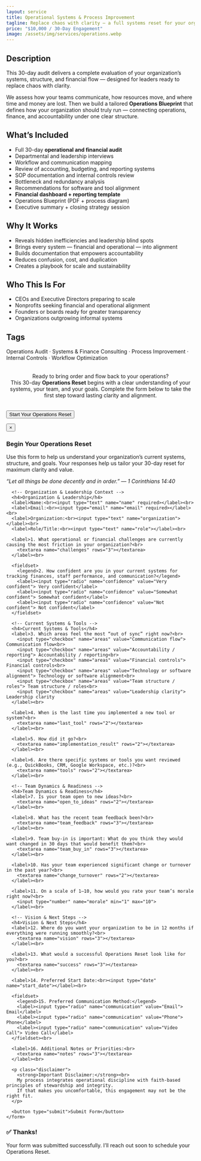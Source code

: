 ```yaml
---
layout: service
title: Operational Systems & Process Improvement
tagline: Replace chaos with clarity — a full systems reset for your organization.
price: "$10,000 / 30-Day Engagement"
image: /assets/img/services/operations.webp
---
```


## Description
This 30-day audit delivers a complete evaluation of your organization’s systems, structure, and financial flow — designed for leaders ready to replace chaos with clarity.

We assess how your teams communicate, how resources move, and where time and money are lost. Then we build a tailored **Operations Blueprint** that defines how your organization should truly run — connecting operations, finance, and accountability under one clear structure.

## What’s Included
- Full 30-day **operational and financial audit**  
- Departmental and leadership interviews  
- Workflow and communication mapping  
- Review of accounting, budgeting, and reporting systems  
- SOP documentation and internal controls review  
- Bottleneck and redundancy analysis  
- Recommendations for software and tool alignment  
- **Financial dashboard + reporting template**  
- Operations Blueprint (PDF + process diagram)  
- Executive summary + closing strategy session

## Why It Works
- Reveals hidden inefficiencies and leadership blind spots  
- Brings every system — financial and operational — into alignment  
- Builds documentation that empowers accountability  
- Reduces confusion, cost, and duplication  
- Creates a playbook for scale and sustainability

## Who This Is For
- CEOs and Executive Directors preparing to scale  
- Nonprofits seeking financial and operational alignment  
- Founders or boards ready for greater transparency  
- Organizations outgrowing informal systems

## Tags
Operations Audit · Systems & Finance Consulting · Process Improvement · Internal Controls · Workflow Optimization

<p style="text-align:center; max-width:640px; margin:2rem auto;">
  Ready to bring order and flow back to your operations? <br>
  This 30-day <strong>Operations Reset</strong> begins with a clear understanding of your systems, your team, and your goals. 
  Complete the form below to take the first step toward lasting clarity and alignment.
</p>

<button id="startProcessBtn" class="btn">Start Your Operations Reset</button>

<!-- Modal Overlay -->
<div id="formModal" class="form-modal">
  <div class="form-content">
    <button class="close-modal" aria-label="Close Form">&times;</button>
    <form action="https://formspree.io/f/mldpwzwy" method="POST" class="operations-reset-form">
    <input type="hidden" name="service" value="Operations Reset">
      <h3>Begin Your Operations Reset</h3>
      <p>Use this form to help us understand your organization’s current systems, structure, and goals. Your responses help us tailor your 30-day reset for maximum clarity and value.</p>
      <p><em>“Let all things be done decently and in order.” — 1 Corinthians 14:40</em></p>

      <!-- Organization & Leadership Context -->
      <h4>Organization & Leadership</h4>
      <label>Name:<br><input type="text" name="name" required></label><br>
      <label>Email:<br><input type="email" name="email" required></label><br>
      <label>Organization:<br><input type="text" name="organization"></label><br>
      <label>Role/Title:<br><input type="text" name="role"></label><br>

      <label>1. What operational or financial challenges are currently causing the most friction in your organization?<br>
        <textarea name="challenges" rows="3"></textarea>
      </label><br>

      <fieldset>
        <legend>2. How confident are you in your current systems for tracking finances, staff performance, and communication?</legend>
        <label><input type="radio" name="confidence" value="Very confident"> Very confident</label>
        <label><input type="radio" name="confidence" value="Somewhat confident"> Somewhat confident</label>
        <label><input type="radio" name="confidence" value="Not confident"> Not confident</label>
      </fieldset>

      <!-- Current Systems & Tools -->
      <h4>Current Systems & Tools</h4>
      <label>3. Which areas feel the most “out of sync” right now?<br>
        <input type="checkbox" name="areas" value="Communication flow"> Communication flow<br>
        <input type="checkbox" name="areas" value="Accountability / reporting"> Accountability / reporting<br>
        <input type="checkbox" name="areas" value="Financial controls"> Financial controls<br>
        <input type="checkbox" name="areas" value="Technology or software alignment"> Technology or software alignment<br>
        <input type="checkbox" name="areas" value="Team structure / roles"> Team structure / roles<br>
        <input type="checkbox" name="areas" value="Leadership clarity"> Leadership clarity
      </label><br>

      <label>4. When is the last time you implemented a new tool or system?<br>
        <textarea name="last_tool" rows="2"></textarea>
      </label><br>

      <label>5. How did it go?<br>
        <textarea name="implementation_result" rows="2"></textarea>
      </label><br>

      <label>6. Are there specific systems or tools you want reviewed (e.g., QuickBooks, CRM, Google Workspace, etc.)?<br>
        <textarea name="tools" rows="2"></textarea>
      </label><br>

      <!-- Team Dynamics & Readiness -->
      <h4>Team Dynamics & Readiness</h4>
      <label>7. Is your team open to new ideas?<br>
        <textarea name="open_to_ideas" rows="2"></textarea>
      </label><br>

      <label>8. What has the recent team feedback been?<br>
        <textarea name="team_feedback" rows="3"></textarea>
      </label><br>

      <label>9. Team buy-in is important: What do you think they would want changed in 30 days that would benefit them?<br>
        <textarea name="team_buy_in" rows="3"></textarea>
      </label><br>

      <label>10. Has your team experienced significant change or turnover in the past year?<br>
        <textarea name="change_turnover" rows="2"></textarea>
      </label><br>

      <label>11. On a scale of 1–10, how would you rate your team’s morale right now?<br>
        <input type="number" name="morale" min="1" max="10">
      </label><br>

      <!-- Vision & Next Steps -->
      <h4>Vision & Next Steps</h4>
      <label>12. Where do you want your organization to be in 12 months if everything were running smoothly?<br>
        <textarea name="vision" rows="3"></textarea>
      </label><br>

      <label>13. What would a successful Operations Reset look like for you?<br>
        <textarea name="success" rows="3"></textarea>
      </label><br>

      <label>14. Preferred Start Date:<br><input type="date" name="start_date"></label><br>

      <fieldset>
        <legend>15. Preferred Communication Method:</legend>
        <label><input type="radio" name="communication" value="Email"> Email</label>
        <label><input type="radio" name="communication" value="Phone"> Phone</label>
        <label><input type="radio" name="communication" value="Video Call"> Video Call</label>
      </fieldset><br>

      <label>16. Additional Notes or Priorities:<br>
        <textarea name="notes" rows="3"></textarea>
      </label><br>

      <p class="disclaimer">
        <strong>Important Disclaimer:</strong><br>
        My process integrates operational discipline with faith-based principles of stewardship and integrity.  
        If that makes you uncomfortable, this engagement may not be the right fit.
      </p>

      <button type="submit">Submit Form</button>
    </form>
  </div>
</div>

<!-- Success Message Overlay -->
<div id="successOverlay" class="success-overlay">
  <div class="success-content">
    <h3>✅ Thanks!</h3>
    <p>Your form was submitted successfully. I’ll reach out soon to schedule your Operations Reset.</p>
  </div>
</div>

<script>
document.addEventListener("DOMContentLoaded", () => {
  const startBtn = document.getElementById("startProcessBtn");
  const modal = document.getElementById("formModal");
  const closeBtn = modal.querySelector(".close-modal");
  const successOverlay = document.getElementById("successOverlay");
  const form = modal.querySelector("form");

  // Open modal
  startBtn.addEventListener("click", () => modal.classList.add("show"));

  // Close modal
  closeBtn.addEventListener("click", () => modal.classList.remove("show"));
  modal.addEventListener("click", (e) => { if (e.target === modal) modal.classList.remove("show"); });

  // Handle form submission
  form.addEventListener("submit", async (e) => {
    e.preventDefault();
    const formData = new FormData(form);
    try {
      const response = await fetch(form.action, {
        method: form.method,
        body: formData,
        headers: { 'Accept': 'application/json' }
      });
      if (response.ok) {
        modal.classList.remove("show");
        successOverlay.classList.add("show");
        form.reset();
        setTimeout(() => successOverlay.classList.remove("show"), 4000);
      } else {
        alert("There was an issue submitting the form. Please try again.");
      }
    } catch {
      alert("Network error. Please try again later.");
    }
  });
});
</script>

